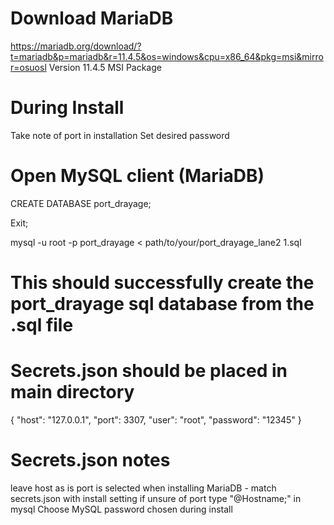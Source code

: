 # Download MariaDB
https://mariadb.org/download/?t=mariadb&p=mariadb&r=11.4.5&os=windows&cpu=x86_64&pkg=msi&mirror=osuosl
Version 11.4.5
MSI Package

# During Install
Take note of port in installation
Set desired password 

# Open MySQL client (MariaDB)

CREATE DATABASE port_drayage;

Exit;

mysql -u root -p port_drayage < path/to/your/port_drayage_lane2 1.sql

# This should successfully create the port_drayage sql database from the .sql file

# Secrets.json should be placed in main directory

{
    "host": "127.0.0.1",
    "port": 3307,
    "user": "root",
    "password": "12345"
}

# Secrets.json notes
leave host as is
port is selected when installing MariaDB - match secrets.json with install setting if unsure of port type "@Hostname;" in mysql
Choose MySQL password chosen during install